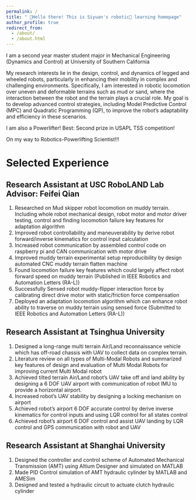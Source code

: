 ```yaml
---
permalink: /
title: " 👋Hello there! This is Siyuan's robotic🤖 learning homepage"
author_profile: true
redirect_from: 
  - /about/
  - /about.html
---
```


I am a second year master student major in Mechanical Engineering (Dynamics and Control) at University of Southern California

My research interests lie in the design, control, and dynamics of legged and wheeled robots, particularly in enhancing their mobility in complex and challenging environments. Specifically, I am interested in robotic locomotion over uneven and deformable terrains such as mud or sand, where the interaction between the robot and the terrain plays a crucial role. My goal is to develop advanced control strategies, including Model Predictive Control (MPC) and Quadratic Programming (QP), to improve the robot’s adaptability and efficiency in these scenarios.

I am also a Powerlifter! Best: Second prize in USAPL TSS competition!

On my way to Robotics-Powerlifting Scientist!!!

Selected Experience
======
<!-- 1. Register a GitHub account if you don't have one and confirm your e-mail (required!)
1. Fork [this repository](https://github.com/academicpages/academicpages.github.io) by clicking the "fork" button in the top right. 
1. Go to the repository's settings (rightmost item in the tabs that start with "Code", should be below "Unwatch"). Rename the repository "[your GitHub username].github.io", which will also be your website's URL.
1. Set site-wide configuration and create content & metadata (see below -- also see [this set of diffs](http://archive.is/3TPas) showing what files were changed to set up [an example site](https://getorg-testacct.github.io) for a user with the username "getorg-testacct")
1. Upload any files (like PDFs, .zip files, etc.) to the files/ directory. They will appear at https://[your GitHub username].github.io/files/example.pdf.  
1. Check status by going to the repository settings, in the "GitHub pages" section -->



Research Assistant at USC RoboLAND Lab Advisor: Feifei Qian
------
1.	Researched on Mud skipper robot locomotion on muddy terrain. Including whole robot mechanical design, robot motor and motor driver testing, control and finding locomotion failure key features for adaptation algorithm
2.	Improved robot controllability and maneuverability by derive robot forward/inverse kinematics for control input calculation 
3. Increased robot communication by assembled control code on raspberry pi and CAN communication with motor drive
4. Improved muddy terrain experimental setup reproducibility by design automated CNC muddy terrain flatten machine 
5. 	Found locomotion failure key features which could largely affect robot forward speed on muddy terrain (Published in IEEE Robotics and Automation Letters (RA-L))
6. Successfully Sensed robot muddy-flipper interaction force by calibrating direct drive motor with static/friction force compensation
7. 	Deployed an adaptation locomotion algorithm which can enhance robot ability to traverse on muddy terrain using sensed force (Submitted to IEEE Robotics and Automation Letters (RA-L))

Research Assistant at Tsinghua University 
------
1. Designed a long-range multi terrain Air/Land reconnaissance vehicle which has off-road chassis with UAV to collect data on complex terrain.
2.  Literature review on all types of Multi-Modal Robots and summarized key features of design and evaluation of Multi Modal Robots for improving current Multi Modal robot
3.  Achieved tilted terrain Air/Land robot’s UAV take off and land ability by designing a 6 DOF UAV airport with communication of robot IMU to provide a horizontal airport.
4.  Increased robot’s UAV stability by designing a locking mechanism on airport 
5.  Achieved robot’s airport 6 DOF accurate control by derive inverse kinematics for control inputs and using LQR control for all states control
6. Achieved robot’s airport 6 DOF control and assist UAV landing by LQR control and GPS communication with robot and UAV

Research Assistant at Shanghai University
------
1.  Designed the controller and control scheme of Automated Mechanical Transmission (AMT) using Altium Designer and simulated on MATLAB
2.  Made PID Control simulation of AMT hydraulic cylinder by MATLAB and AMESim
3.  Designed and tested a hydraulic circuit to actuate clutch hydraulic cylinder




<!-- Example: editing a markdown file for a talk
![Editing a markdown file for a talk](/images/editing-talk.png)

For more info
------
More info about configuring Academic Pages can be found in [the guide](https://academicpages.github.io/markdown/). The [guides for the Minimal Mistakes theme](https://mmistakes.github.io/minimal-mistakes/docs/configuration/) (which this theme was forked from) might also be helpful. -->
